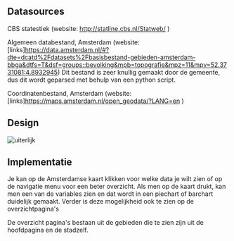 ## Datasources
CBS statestiek 
(website: http://statline.cbs.nl/Statweb/ )

Algemeen databestand, Amsterdam 
(website: [links]https://data.amsterdam.nl/#?dte=dcatd%2Fdatasets%2Fbasisbestand-gebieden-amsterdam-bbga&dtfs=T&dsf=groups::bevolking&mpb=topografie&mpz=11&mpv=52.3731081:4.8932945)
Dit bestand is zeer knullig gemaakt door de gemeente, dus dit wordt geparsed met behulp van een python script.

Coordinatenbestand, Amsterdam 
(website: [links]https://maps.amsterdam.nl/open_geodata/?LANG=en  )

## Design
![uiterlijk](https://user-images.githubusercontent.com/44020631/50771335-a2f0fd00-128a-11e9-98fa-c210c3315fc0.png)

## Implementatie
Je kan op de Amsterdamse kaart klikken voor welke data je wilt zien of op de navigatie menu voor een beter overzicht.
Als men op de kaart drukt, kan men een van de variables zien en dat wordt in een piechart of barchart duidelijk gemaakt.
Verder is deze mogelijkheid ook te zien op de overzichtpagina's

De overzicht pagina's bestaan uit de gebieden die te zien zijn uit de hoofdpagina en de stadzelf.
